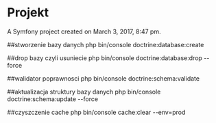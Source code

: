 Projekt
=======

A Symfony project created on March 3, 2017, 8:47 pm.



##stworzenie bazy danych php bin/console doctrine:database:create

##drop bazy czyli usuniecie php bin/console doctrine:database:drop --force

##walidator poprawnosci php bin/console doctrine:schema:validate

##aktualizacja struktury bazy danych php bin/console doctrine:schema:update --force

##czyszczenie cache php bin/console cache:clear --env=prod
